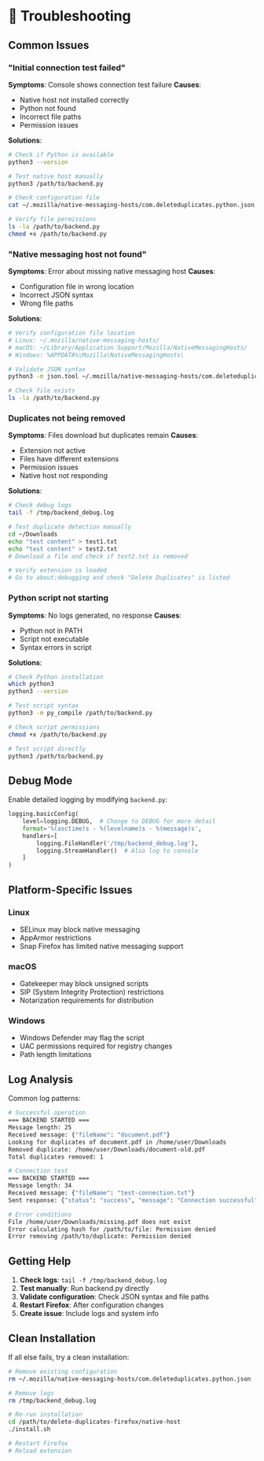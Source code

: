 # 🔧 Troubleshooting

## Common Issues

### "Initial connection test failed"

**Symptoms**: Console shows connection test failure
**Causes**: 
- Native host not installed correctly
- Python not found
- Incorrect file paths
- Permission issues

**Solutions**:
```bash
# Check if Python is available
python3 --version

# Test native host manually
python3 /path/to/backend.py

# Check configuration file
cat ~/.mozilla/native-messaging-hosts/com.deleteduplicates.python.json

# Verify file permissions
ls -la /path/to/backend.py
chmod +x /path/to/backend.py
```

### "Native messaging host not found"

**Symptoms**: Error about missing native messaging host
**Causes**: 
- Configuration file in wrong location
- Incorrect JSON syntax
- Wrong file paths

**Solutions**:
```bash
# Verify configuration file location
# Linux: ~/.mozilla/native-messaging-hosts/
# macOS: ~/Library/Application Support/Mozilla/NativeMessagingHosts/
# Windows: %APPDATA%\Mozilla\NativeMessagingHosts\

# Validate JSON syntax
python3 -m json.tool ~/.mozilla/native-messaging-hosts/com.deleteduplicates.python.json

# Check file exists
ls -la /path/to/backend.py
```

### Duplicates not being removed

**Symptoms**: Files download but duplicates remain
**Causes**: 
- Extension not active
- Files have different extensions
- Permission issues
- Native host not responding

**Solutions**:
```bash
# Check debug logs
tail -f /tmp/backend_debug.log

# Test duplicate detection manually
cd ~/Downloads
echo "test content" > test1.txt
echo "test content" > test2.txt
# Download a file and check if test2.txt is removed

# Verify extension is loaded
# Go to about:debugging and check "Delete Duplicates" is listed
```

### Python script not starting

**Symptoms**: No logs generated, no response
**Causes**: 
- Python not in PATH
- Script not executable
- Syntax errors in script

**Solutions**:
```bash
# Check Python installation
which python3
python3 --version

# Test script syntax
python3 -m py_compile /path/to/backend.py

# Check script permissions
chmod +x /path/to/backend.py

# Test script directly
python3 /path/to/backend.py
```

## Debug Mode

Enable detailed logging by modifying `backend.py`:

```python
logging.basicConfig(
    level=logging.DEBUG,  # Change to DEBUG for more detail
    format='%(asctime)s - %(levelname)s - %(message)s',
    handlers=[
        logging.FileHandler('/tmp/backend_debug.log'),
        logging.StreamHandler()  # Also log to console
    ]
)
```

## Platform-Specific Issues

### Linux
- SELinux may block native messaging
- AppArmor restrictions
- Snap Firefox has limited native messaging support

### macOS
- Gatekeeper may block unsigned scripts
- SIP (System Integrity Protection) restrictions
- Notarization requirements for distribution

### Windows
- Windows Defender may flag the script
- UAC permissions required for registry changes
- Path length limitations

## Log Analysis

Common log patterns:

```bash
# Successful operation
=== BACKEND STARTED ===
Message length: 25
Received message: {"fileName": "document.pdf"}
Looking for duplicates of document.pdf in /home/user/Downloads
Removed duplicate: /home/user/Downloads/document-old.pdf
Total duplicates removed: 1

# Connection test
=== BACKEND STARTED ===
Message length: 34
Received message: {"fileName": "test-connection.txt"}
Sent response: {"status": "success", "message": "Connection successful"}

# Error conditions
File /home/user/Downloads/missing.pdf does not exist
Error calculating hash for /path/to/file: Permission denied
Error removing /path/to/duplicate: Permission denied
```

## Getting Help

1. **Check logs**: `tail -f /tmp/backend_debug.log`
2. **Test manually**: Run backend.py directly
3. **Validate configuration**: Check JSON syntax and file paths
4. **Restart Firefox**: After configuration changes
5. **Create issue**: Include logs and system info

## Clean Installation

If all else fails, try a clean installation:

```bash
# Remove existing configuration
rm ~/.mozilla/native-messaging-hosts/com.deleteduplicates.python.json

# Remove logs
rm /tmp/backend_debug.log

# Re-run installation
cd /path/to/delete-duplicates-firefox/native-host
./install.sh

# Restart Firefox
# Reload extension
```